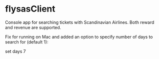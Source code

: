 # flysasClient
Console app for searching tickets with Scandinavian Airlines. Both reward and revenue are supported.

Fix for running on Mac and added an option to specify number of days to search for (default 1):

set days 7
